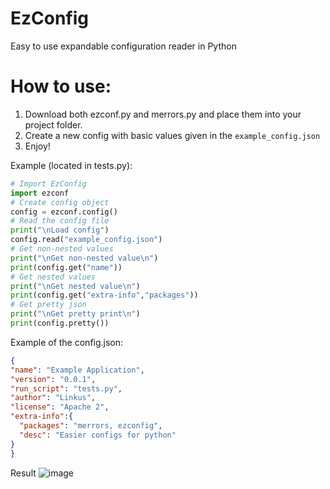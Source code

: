 # EzConfig
Easy to use expandable configuration reader in Python

# How to use:
1. Download both ezconf.py and merrors.py and place them into your project folder.
2. Create a new config with basic values given in the `example_config.json`
3. Enjoy!

Example (located in tests.py):
```Python
# Import EzConfig
import ezconf
# Create config object
config = ezconf.config()
# Read the config file
print("\nLoad config")
config.read("example_config.json")
# Get non-nested values
print("\nGet non-nested value\n")
print(config.get("name"))
# Get nested values
print("\nGet nested value\n")
print(config.get("extra-info","packages"))
# Get pretty json
print("\nGet pretty print\n")
print(config.pretty())
```

Example of the config.json:
```json
{
"name": "Example Application",
"version": "0.0.1",
"run_script": "tests.py",
"author": "Linkus",
"license": "Apache 2",
"extra-info":{
  "packages": "merrors, ezconfig",
  "desc": "Easier configs for python"
}
}
```

Result
![image](https://media.discordapp.net/attachments/755610961640947736/765152659434110986/unknown.png)